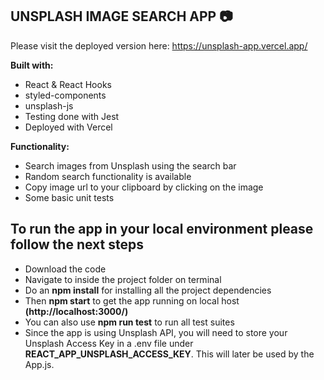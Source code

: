 ## UNSPLASH IMAGE SEARCH APP 📷

Please visit the deployed version here: https://unsplash-app.vercel.app/

**Built with:**
- React & React Hooks
- styled-components
- unsplash-js
- Testing done with Jest
- Deployed with Vercel

**Functionality:**
- Search images from Unsplash using the search bar
- Random search functionality is available
- Copy image url to your clipboard by clicking on the image
- Some basic unit tests

## To run the app in your local environment please follow the next steps

- Download the code
- Navigate to inside the project folder on terminal
- Do an **npm install** for installing all the project dependencies
- Then **npm start** to get the app running on local host **(http://localhost:3000/)**
- You can also use **npm run test** to run all test suites
- Since the app is using Unsplash API, you will need to store your Unsplash Access Key in a .env file under **REACT_APP_UNSPLASH_ACCESS_KEY**.  This will later be used by the App.js.